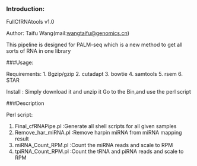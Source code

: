 ### Introduction:
FullCfRNAtools v1.0

Author: Taifu Wang(mail:wangtaifu@genomics.cn)

This pipeline is designed for PALM-seq which is a new method to get all sorts of RNA in one library

###Usage:

Requirements:
	1. Bgzip/gzip
	2. cutadapt
	3. bowtie
	4. samtools
	5. rsem
	6. STAR

Install :
	Simply download it and unzip it
	Go to the Bin,and use the perl script


###Description

Perl script: 
1. Final_cfRNAPipe.pl :Generate all shell scripts for all given samples
2. Remove_har_miRNA.pl :Remove harpin miRNA from miRNA mapping result 
2. miRNA_Count_RPM.pl :Count the miRNA reads and scale to RPM
4. tpiRNA_Count_RPM.pl :Count the tRNA and piRNA reads and scale to RPM


